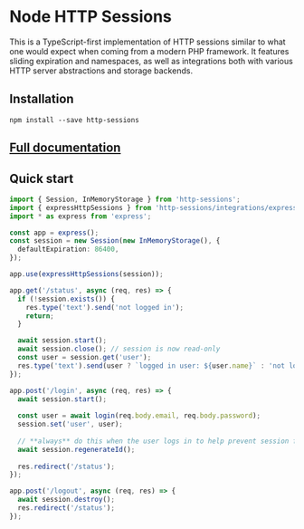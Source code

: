 # Node HTTP Sessions

This is a TypeScript-first implementation of HTTP sessions
similar to what one would expect when coming from a modern PHP
framework. It features sliding expiration and namespaces, as well
as integrations both with various HTTP server abstractions
and storage backends.

## Installation

```shell
npm install --save http-sessions
```

## [Full documentation](docs/readme.md)

## Quick start

```typescript
import { Session, InMemoryStorage } from 'http-sessions';
import { expressHttpSessions } from 'http-sessions/integrations/express';
import * as express from 'express';

const app = express();
const session = new Session(new InMemoryStorage(), {
  defaultExpiration: 86400,
});

app.use(expressHttpSessions(session));

app.get('/status', async (req, res) => {
  if (!session.exists()) {
    res.type('text').send('not logged in');
    return;
  }

  await session.start();
  await session.close(); // session is now read-only
  const user = session.get('user');
  res.type('text').send(user ? `logged in user: ${user.name}` : 'not logged in');
});

app.post('/login', async (req, res) => {
  await session.start();
  
  const user = await login(req.body.email, req.body.password);
  session.set('user', user);
  
  // **always** do this when the user logs in to help prevent session fixation attacks:
  await session.regenerateId();
  
  res.redirect('/status');
});

app.post('/logout', async (req, res) => {
  await session.destroy();
  res.redirect('/status');
});
```
